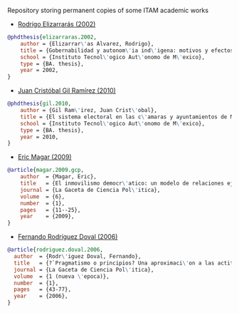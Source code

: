 Repository storing permanent copies of some ITAM academic works

-   [Rodrigo Elizarrarás (2002)](https://github.com/emagar/paper-mirror/blob/master/elizarraras-Uyc2002itam.pdf)

```bibtex
@phdthesis{elizarraras.2002,
    author = {Elizarrar\'as Alvarez, Rodrigo},
    title = {Gobernabilidad y autonom\'ia ind\'igena: motivos y efectos en el reconocimiento de los usos y costumbres en Oaxaca},
    school = {Instituto Tecnol\'ogico Aut\'onomo de M\'exico},
    type = {BA. thesis},
    year = 2002,
}
```

-   [Juan Cristóbal Gil Ramírez (2010)](https://github.com/emagar/paper-mirror/blob/master/gil.sistemaElectoralCamarasAyuntamientosMexico2010.pdf)

```bibtex
@phdthesis{gil.2010,
    author = {Gil Ram\'irez, Juan Crist\'obal},
    title = {El sistema electoral en las c\'amaras y ayuntamientos de M\'exico},
    school = {Instituto Tecnol\'ogico Aut\'onomo de M\'exico},
    type = {BA. thesis},
    year = 2010,
}
```

-   [Eric Magar (2009)](https://github.com/emagar/paper-mirror/blob/master/magar2009gcp.pdf)

```bibtex
@article{magar.2009.gcp,
    author  = {Magar, Eric},
    title   = {El inmovilismo democr\'atico: un modelo de relaciones ejecutivo-legislativo en reg\'imenes con poderes separados},
    journal = {La Gaceta de Ciencia Pol\'itica},
    volume  = {6},
    number  = {1},
    pages   = {11--25},
    year    = {2009},
}
```

-   [Fernando Rodríguez Doval (2006)](https://github.com/emagar/paper-mirror/blob/master/fernando-rodriguez-doval-2006gcp.pdf)

```bibtex
@article{rodriguez.doval.2006,
  author  = {Rodr\'iguez Doval, Fernando},
  title   = {?`Pragmatismo o principios? Una aproximaci\'on a las actitudes y posturas estrat\'egicas de los panistas},
  journal = {La Gaceta de Ciencia Pol\'itica},
  volume  = {1 (nueva \'epoca)},
  number  = {1},
  pages   = {43-77},
  year    = {2006},
}
```
